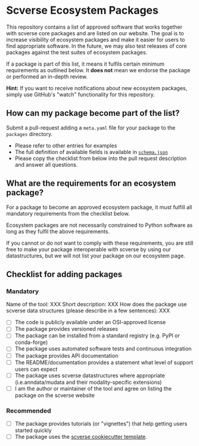 # Scverse Ecosystem Packages

This repository contains a list of approved software that works together with
scverse core packages and are listed on our website. The goal is to increase
visibility of ecosystem packages and make it easier for users to find
appropriate software. In the future, we may also test releases of core packages against
the test suites of ecosystem packages.

If a package is part of this list, it means it fulfils certain minimum requirements
as outlined below. It **does not** mean we endorse the package or performed an in-depth
review.

**Hint:** If you want to receive notifications about new ecosystem packages, simply
use GitHub's "watch" functionality for this repository.

## How can my package become part of the list?

Submit a pull-request adding a `meta.yaml` file for your package to the `packages` directory.

-   Please refer to other entries for examples
-   The full definition of available fields is available in [`schema.json`](schema.json)
-   Please copy the checklist from below into the pull request description and answer all questions.

## What are the requirements for an ecosystem package?

For a package to become an approved ecosystem package, it must fulfill all mandatory requirements from the checklist
below.

Ecosystem packages are not necessarily constrained to Python software as long as they fulfil the above requirements.

If you cannot or do not want to comply with these requirements, you are still
free to make your package interoperable with scverse by using our datastructures,
but we will not list your package on our ecosystem page.

## Checklist for adding packages

### Mandatory

Name of the tool: XXX
Short description: XXX
How does the package use scverse data structures (please describe in a few sentences): XXX

-   [ ] The code is publicly available under an OSI-approved license
-   [ ] The package provides versioned releases
-   [ ] The package can be installed from a standard registry (e.g. PyPI or conda-forge)
-   [ ] The package uses automated software tests and continuous integration
-   [ ] The package provides API documentation
-   [ ] The README/documentation provides a statement what level of support users can expect
-   [ ] The package uses scverse datastructures where appropriate (i.e.anndata/mudata and their modality-specific extensions)
-   [ ] I am the author or maintainer of the tool and agree on listing the package on the scverse website

### Recommended

-   [ ] The package provides tutorials (or "vignettes") that help getting users started quickly
-   [ ] The package uses the [scverse cookiecutter template](https://github.com/scverse/cookiecutter-scverse).

